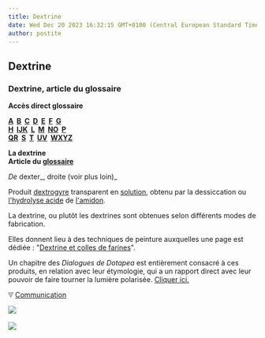 ```yaml
---
title: Dextrine
date: Wed Dec 20 2023 16:32:15 GMT+0100 (Central European Standard Time)
author: postite
---
```


## Dextrine
### Dextrine, article du glossaire
 **Accès direct glossaire**

**[A](a.html)  [B](b.html)  [C](c.html)  [D](d.html)  [E](e.html)  [F](f.html)  [G](g.html)  
[H](h.html)  [IJK](ijk.html)  [L](l.html)  [M](m.html)  [NO](no.html)  [P](p.html)  
[QR](qr.html)  [S](s.html)  [T](t.html)  [UV](uv.html)  [WXYZ](wxyz.html)**

**La dextrine  
Article du [glossaire](glossaire.html)**

_De_ dexter_, droite (voir plus loin)_

Produit [dextrogyre](d.html#dextrogyre) transparent en [solution](diluantssolvants.html), obtenu par la dessiccation ou [l'hydrolyse acide](hydrolyse.html) de [l'amidon](amidon.html).

La dextrine, ou plutôt les dextrines sont obtenues selon différents modes de fabrication.

Elles donnent lieu à des techniques de peinture auxquelles une page est dédiée : "[Dextrine et colles de farines](dextrinefarines.html)".

Un chapitre des _Dialogues de Dotapea_ est entièrement consacré à ces produits, en relation avec leur étymologie, qui a un rapport direct avec leur pouvoir de faire tourner la lumière polarisée. [Cliquer ici.](chap09dextrine.html)



![](images/flechebas.gif) [Communication](http://www.artrealite.com/annonceurs.htm) 

[![](https://cbonvin.fr/sites/regie.artrealite.com/visuels/campagne1.png)](index-2.html#20131014)

![](https://cbonvin.fr/sites/regie.artrealite.com/visuels/campagne2.png)